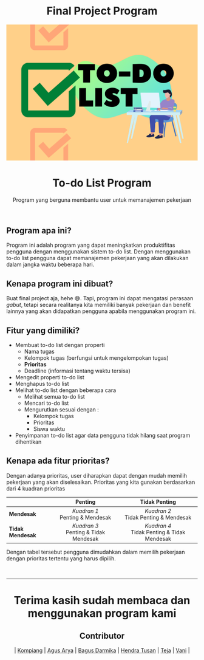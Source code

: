 <br>
<h1 align="center">Final Project Program</h1>
<img src="src/card.png" alt="Program Card">
<h1 align="center">To-do List Program</h1>
<p align="center"> Program yang berguna membantu user untuk memanajemen pekerjaan</p>
<br>

## Program apa ini?
Program ini adalah program yang dapat meningkatkan produktifitas pengguna dengan menggunakan sistem to-do list. Dengan menggunakan to-do list pengguna dapat memanajemen pekerjaan yang akan dilakukan dalam jangka waktu beberapa hari.

## Kenapa program ini dibuat?
Buat final project aja, hehe 😅. Tapi, program ini dapat mengatasi perasaan *gabut*, tetapi secara realitanya kita memiliki banyak pekerjaan dan benefit lainnya yang akan didapatkan pengguna apabila menggunakan program ini.

## Fitur yang dimiliki?
* Membuat to-do list dengan properti
    * Nama tugas
    * Kelompok tugas (berfungsi untuk mengelompokan tugas)
    * **Prioritas**
    * Deadline (informasi tentang waktu tersisa)
* Mengedit properti to-do list
* Menghapus to-do list
* Melihat to-do list dengan beberapa cara
    * Melihat semua to-do list
    * Mencari to-do list
    * Mengurutkan sesuai dengan :
        * Kelompok tugas
        * Prioritas
        * Siswa waktu
* Penyimpanan to-do list agar data pengguna tidak hilang saat program dihentikan

## Kenapa ada fitur prioritas?
Dengan adanya prioritas, user diharapkan dapat dengan mudah memilih pekerjaan yang akan diselesaikan. Prioritas yang kita gunakan berdasarkan dari 4 kuadran prioritas

| |**Penting**|**Tidak Penting**|
|---|:---:|:---:|
|**Mendesak**|*Kuadran 1*<br>Penting & Mendesak|*Kuadran 2*<br>Tidak Penting & Mendesak| 
|**Tidak Mendesak**|*Kuadran 3*<br>Penting & Tidak Mendesak|*Kuadran 4*<br>Tidak Penting & Tidak Mendesak|

Dengan tabel tersebut pengguna dimudahkan dalam memilih pekerjaan dengan prioritas tertentu yang harus dipilih.


<br><hr>
<h1 align="center">Terima kasih sudah membaca dan menggunakan program kami</h1>
<h2 align="center">Contributor</h2>
<p align="center">
| <a href="https://github.com/kompiangg">Kompiang</a> |
<a href="https://github.com/Agusarya592">Agus Arya</a> |
<a href="https://github.com/gstbgsdarmika">Bagus Darmika</a> |
<a href="https://github.com/hendratusan">Hendra Tusan</a> |
<a href="https://github.com/TejaSarmandana">Teja</a> |
<a href="https://github.com/vaniyeyo">Vani</a> |
</p>

